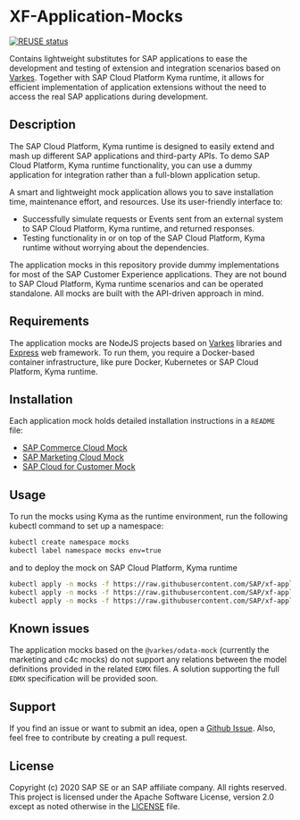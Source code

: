 # XF-Application-Mocks

[![REUSE status](https://api.reuse.software/badge/github.com/SAP-samples/xf-application-mocks/)](https://api.reuse.software/info/github.com/SAP-samples/xf-application-mocks/)

Contains lightweight substitutes for SAP applications to ease the development and testing of extension and integration scenarios based on [Varkes](https://github.com/kyma-incubator/varkes). Together with SAP Cloud Platform Kyma runtime, it allows for efficient implementation of application extensions without the need to access the real SAP applications during development.

## Description

The SAP Cloud Platform, Kyma runtime is designed to easily extend and mash up different SAP applications and third-party APIs. To demo SAP Cloud Platform, Kyma runtime functionality, you can use a dummy application for integration rather than a full-blown application setup.

A smart and lightweight mock application allows you to save installation time, maintenance effort, and resources. Use its user-friendly interface to:

- Successfully simulate requests or Events sent from an external system to SAP Cloud Platform, Kyma runtime, and returned responses.
- Testing functionality in or on top of the SAP Cloud Platform, Kyma runtime without worrying about the dependencies.

The application mocks in this repository provide dummy implementations for most of the SAP Customer Experience applications. They are not bound to SAP Cloud Platform, Kyma runtime scenarios and can be operated standalone. All mocks are built with the API-driven approach in mind.

## Requirements

The application mocks are NodeJS projects based on [Varkes](https://github.com/kyma-incubator/varkes) libraries and [Express](https://www.npmjs.com/package/express) web framework.
To run them, you require a Docker-based container infrastructure, like pure Docker, Kubernetes or SAP Cloud Platform, Kyma runtime. 

## Installation

Each application mock holds detailed installation instructions in a `README` file:

- [SAP Commerce Cloud Mock](commerce-mock/README.md)
- [SAP Marketing Cloud Mock](marketing-mock/README.md)
- [SAP Cloud for Customer Mock](c4c-mock/README.md)

## Usage

To run the mocks using Kyma as the runtime environment, run the following kubectl command to set up a namespace:

``` bash
kubectl create namespace mocks
kubectl label namespace mocks env=true
```

and to deploy the mock on SAP Cloud Platform, Kyma runtime

``` bash
kubectl apply -n mocks -f https://raw.githubusercontent.com/SAP/xf-application-mocks/master/commerce-mock/deployment/xf.yaml
kubectl apply -n mocks -f https://raw.githubusercontent.com/SAP/xf-application-mocks/master/marketing-mock/deployment/xf.yaml
kubectl apply -n mocks -f https://raw.githubusercontent.com/SAP/xf-application-mocks/master/c4c-mock/deployment/xf.yaml
```

## Known issues

The application mocks based on the `@varkes/odata-mock` (currently the marketing and c4c mocks) do not support any relations between the model definitions provided in the related `EDMX` files. A solution supporting the full `EDMX` specification will be provided soon.

## Support

If you find an issue or want to submit an idea, open a [Github Issue](https://github.com/SAP/xf-application-mocks/issues). Also, feel free to contribute by creating a pull request.

## License

Copyright (c) 2020 SAP SE or an SAP affiliate company. All rights reserved.
This project is licensed under the Apache Software License, version 2.0 except as noted otherwise in the [LICENSE](LICENSES/Apache-2.0.txt) file.
